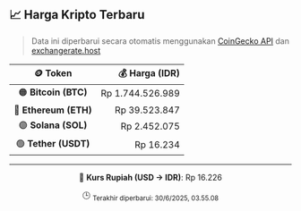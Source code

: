 

<!-- HARGA_KRIPTO -->
## 📈 Harga Kripto Terbaru

> Data ini diperbarui secara otomatis menggunakan [CoinGecko API](https://www.coingecko.com/) dan [exchangerate.host](https://exchangerate.host/)

<div align="center">

| 🪙 Token | 💰 Harga (IDR) |
|:------:|---------------:|
| 🟠 **Bitcoin (BTC)**   | Rp 1.744.526.989 |
| 🔵 **Ethereum (ETH)**  | Rp 39.523.847 |
| 🟣 **Solana (SOL)**    | Rp 2.452.075 |
| 🟢 **Tether (USDT)**   | Rp 16.234 |

---

💱 **Kurs Rupiah (USD → IDR)**: Rp 16.226

🕒 <sub>Terakhir diperbarui: 30/6/2025, 03.55.08</sub>

</div>
<!-- /HARGA_KRIPTO -->